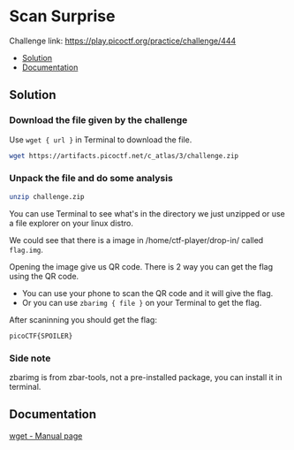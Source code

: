 # Scan Surprise
Challenge link: https://play.picoctf.org/practice/challenge/444
- [Solution](#solution)
- [Documentation](#documentation)
## Solution
### Download the file given by the challenge
Use `wget { url }` in Terminal to download the file.
```bash
wget https://artifacts.picoctf.net/c_atlas/3/challenge.zip
```
### Unpack the file and do some analysis
```bash
unzip challenge.zip
```
You can use Terminal to see what's in the directory we just unzipped or use a file explorer on your linux distro.

We could see that there is a image in /home/ctf-player/drop-in/ called `flag.img`. 

Opening the image give us QR code. There is 2 way you can get the flag using the QR code.
- You can use your phone to scan the QR code and it will give the flag.
- Or you can use `zbarimg { file }` on your Terminal to get the flag.
  
After scaninning you should get the flag:
```
picoCTF{SPOILER}
```
### Side note
zbarimg is from zbar-tools, not a pre-installed package, you can install it in terminal. 
## Documentation
[wget - Manual page](https://linux.die.net/man/1/wget)
